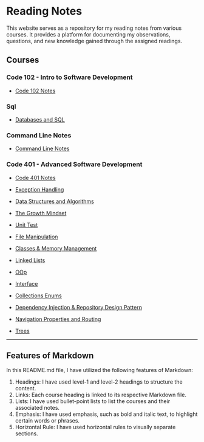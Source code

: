# Reading Notes

This website serves as a repository for my reading notes from various courses. It provides a platform for documenting my observations, questions, and new knowledge gained through the assigned readings.

## Courses

### Code 102 - Intro to Software Development

- [Code 102 Notes](code-102.md)
  
### Sql

- [Databases and SQL](databases-and-SQL.md)

### Command Line Notes

- [Command Line Notes](command_line_notes.md)

### Code 401 - Advanced Software Development
- [Code 401 Notes](code-401.md)
- [Exception Handling](Exception%20Handling.md)
- [Data Structures and Algorithms](Data%20Structures%20and%20Algorithms.md)
- [The Growth Mindset](The%20Growth%20Mindset.md)
- [Unit Test](Unit%20Test.md)
- [File Manipulation](File%20Manipulation.md)
- [Classes & Memory Management](Classes%20&%20Memory%20Management.md)
- [Linked Lists](Linked%20Lists.md)
- [OOp](OOP.md)
- [Interface](Interfaces.md)
- [Collections Enums](Collections&Enums.md)
- [Dependency Injection & Repository Design Pattern](Dependency%20Injection%20&%20Repository%20Design%20Pattern.md)

- [Navigation Properties and Routing](Navigation%20Properties%20and%20Routing.md)
- [Trees](Trees.md)
---

## Features of Markdown

In this README.md file, I have utilized the following features of Markdown:

1. Headings: I have used level-1 and level-2 headings to structure the content.
2. Links: Each course heading is linked to its respective Markdown file.
3. Lists: I have used bullet-point lists to list the courses and their associated notes.
4. Emphasis: I have used emphasis, such as bold and italic text, to highlight certain words or phrases.
5. Horizontal Rule: I have used horizontal rules to visually separate sections.


